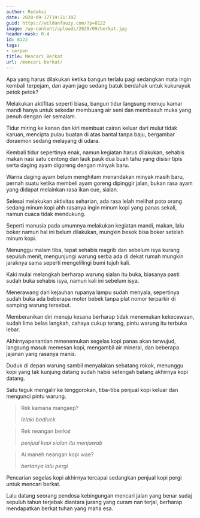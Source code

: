 ```yaml
---
author: Redaksi
date: 2020-09-17T19:21:39Z
guid: https://wildanfauzy.com/?p=8122
image: /wp-content/uploads/2020/09/berkat.jpg
header-mask: 0.4
id: 8122
tags:
- cerpen
title: Mencari Berkat
url: /mencari-berkat/
---
```


Apa yang harus dilakukan ketika bangun terlalu pagi sedangkan mata ingin kembali terpejam, dan ayam jago sedang batuk berdahak untuk kukuruyuk petok petok?

Melakukan aktifitas seperti biasa, bangun tidur langsung menuju kamar mandi hanya untuk sekedar membuang air seni dan membasuh muka yang penuh dengan iler semalam.

Tidur miring ke kanan dan kiri membuat cairan keluar dari mulut tidak karuan, mencipta pulau buatan di atas bantal tanpa baju, bergambar doraemon sedang melayang di udara.

Kembali tidur sepertinya enak, namun kegiatan harus dilakukan, sehabis makan nasi satu centong dan lauk pauk dua buah tahu yang disisir tipis serta daging ayam digoreng dengan minyak baru.

Warna daging ayam belum menghitam menandakan minyak masih baru, pernah suatu ketika membeli ayam goreng dipinggir jalan, bukan rasa ayam yang didapat melainkan rasa ikan cue, sialan.

Selesai melakukan aktivitas seharian, ada rasa lelah melihat poto orang sedang minum kopi ahh rasanya ingin minum kopi yang panas sekali, namun cuaca tidak mendukung.

Seperti manusia pada umumnya melakukan kegiatan mandi, makan, lalu boker namun hal ini belum dilakukan, mungkin besok bisa boker setelah minum kopi.

Menunggu malam tiba, tepat sehabis magrib dan sebelum isya kurang sepuluh menit, mengunjungi warung serba ada di dekat rumah mungkin jaraknya sama seperti mengelilingi bumi tujuh kali.

Kaki mulai melangkah berharap warung sialan itu buka, biasanya pasti sudah buka sehabis isya, namun kali ini sebelum isya.

Menerawang dari kejauhan rupanya lampu sudah menyala, sepertinya sudah buka ada beberapa motor bebek tanpa plat nomor terparkir di samping warung tersebut.

Memberanikan diri menuju kesana berharap tidak menemukan kekecewaan, sudah lima belas langkah, cahaya cukup terang, pintu warung itu terbuka lebar.

Akhirnyapenantian mmenemukan segelas kopi panas akan terwujud, langsung masuk memesan kopi, mengambil air mineral, dan beberapa jajanan yang rasanya manis.

Duduk di depan warung sambil menyalakan sebatang rokok, menunggu kopi yang tak kunjung datang sudah habis setengah batang akhirnya kopi datang. 

Satu teguk mengalir ke tenggorokan, tiba-tiba penjual kopi keluar dan mengunci pintu warung. 

<blockquote class="wp-block-quote">
  <p>
    Rek kamana mangaep?
  </p>
  
  <cite>lelaki badluck</cite>
</blockquote>

<blockquote class="wp-block-quote">
  <p>
    Rek neangan berkat
  </p>
  
  <cite>penjual kopi sialan itu menjawab</cite>
</blockquote>

<blockquote class="wp-block-quote">
  <p>
    Ai maneh neangan kopi wae?
  </p>
  
  <cite>bertanya lalu pergi</cite>
</blockquote>

Pencarian segelas kopi akhirnya tercapai sedangkan penjual kopi pergi untuk mencari berkat.

Lalu datang seorang pendosa kebingungan mencari jalan yang benar sudaj sepuluh tahun terjebak diantara jurang yang curam nan terjal, berharap mendapatkan berkat tuhan yang maha esa.